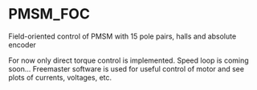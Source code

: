 # PMSM_FOC
Field-oriented control of PMSM with 15 pole pairs, halls and absolute encoder

For now only direct torque control is implemented. Speed loop is coming soon...
Freemaster software is used for useful control of motor and see plots of currents, voltages, etc.
